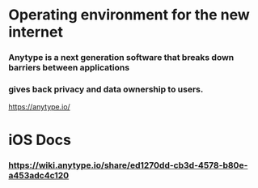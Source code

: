 # Operating environment for the new internet
### Anytype is a next generation software that breaks down barriers between applications
### gives back privacy and data ownership to users.
https://anytype.io/

# iOS Docs
### https://wiki.anytype.io/share/ed1270dd-cb3d-4578-b80e-a453adc4c120

